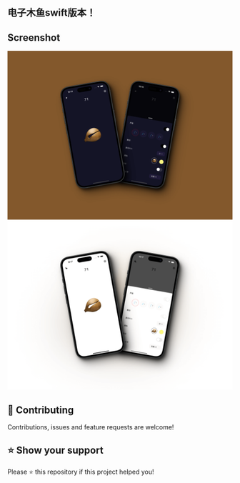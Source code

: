 
## 电子木鱼swift版本！

## Screenshot
![](https://github.com/zhcz/WoodenFish/blob/main/WoodenFish/Resources/screenshot1.png)
![](https://github.com/zhcz/WoodenFish/blob/main/WoodenFish/Resources/screenshot2.png)

## 🤝 Contributing
Contributions, issues and feature requests are welcome!

## ⭐️ Show your support
Please ⭐️ this repository if this project helped you!
